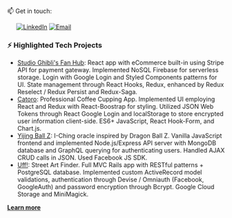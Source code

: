 📫 Get in touch: 

&ensp;&ensp;&ensp;[![LinkedIn](https://img.shields.io/badge/-LinkedIn-f1c40f?style=flat-square&logo=LinkedIn&logoColor=3e65cf)](https://www.linkedin.com/in/fbohz/) [![Email](https://img.shields.io/badge/-Gmail-f1c40f?style=flat-square&logo=Gmail&logoColor=c71610)](mailto:fb.dc.col@gmail.com)

### ⚡ Highlighted Tech Projects

-   [Studio Ghibli's Fan Hub](https://studio-ghibli-fanhub.herokuapp.com/): React app with eCommerce built-in using Stripe API for payment gateway. Implemented NoSQL Firebase for serverless storage. Login with Google Login and Styled Components patterns for UI. State management through React Hooks, Redux, enhanced by Redux Reselect / Redux Persist and Redux-Saga.
-   [Catoro](https://catoro.now.sh/): Professional Coffee Cupping App. Implemented UI employing React and Redux with React-Boostrap for styling. Utilized JSON Web Tokens through React Google Login and localStorage to store encrypted user information client-side. ES6+ JavaScript, React Hook-Form, and Chart.js.
-   [Yijing Ball Z](https://yijingballz.herokuapp.com/): I-Ching oracle inspired by Dragon Ball Z. Vanilla JavaScript frontend and implemented Node.js/Express API server with MongoDB database and GraphQL querying for authenticating users. Handled AJAX CRUD calls in JSON. Used Facebook JS SDK.
-   [Uff!](https://uff-app.herokuapp.com/): Street Art Finder. Full MVC Rails app with RESTful patterns + PostgreSQL database. Implemented custom ActiveRecord model validations, authentication through Devise / Omniauth (Facebook, GoogleAuth) and password encryption through Bcrypt. Google Cloud Storage and MiniMagick.

[**Learn more**](http://fbohz.com/)

<!--
**fbohz/fbohz** is a ✨ _special_ ✨ repository because its `README.md` (this file) appears on your GitHub profile.

Here are some ideas to get you started:

- 🔭 I’m currently working on ...
- 🌱 I’m currently learning ...
- 👯 I’m looking to collaborate on ...
- 🤔 I’m looking for help with ...
- 💬 Ask me about ...
- 📫 How to reach me: ...
- 😄 Pronouns: ...
- ⚡ Fun fact: ...
-->
